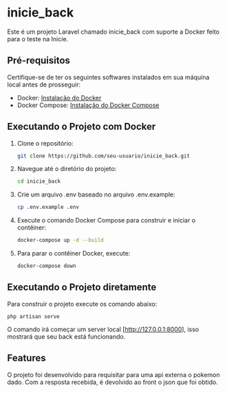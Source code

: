 # inicie_back

Este é um projeto Laravel chamado inicie_back com suporte a Docker feito para o teste na Inicie.

## Pré-requisitos

Certifique-se de ter os seguintes softwares instalados em sua máquina local antes de prosseguir:

- Docker: [Instalação do Docker](https://docs.docker.com/get-docker/)
- Docker Compose: [Instalação do Docker Compose](https://docs.docker.com/compose/install/)

## Executando o Projeto com Docker

1. Clone o repositório:

    ```bash
    git clone https://github.com/seu-usuario/inicie_back.git
    ```

2. Navegue até o diretório do projeto:
    ```bash
    cd inicie_back
    ```

3. Crie um arquivo .env baseado no arquivo .env.example:
    ```bash
    cp .env.example .env
    ```

4. Execute o comando Docker Compose para construir e iniciar o contêiner:
    ```bash
    docker-compose up -d --build
    ```

5. Para parar o contêiner Docker, execute:
    ```bash
    docker-compose down
    ```

## Executando o Projeto diretamente

Para construir o projeto execute os comando abaixo:

```shell
php artisan serve
```

O comando irá começar um server local [http://127.0.0.1:8000], isso mostrará que seu back está funcionando.

## Features

O projeto foi desenvolvido para requisitar para uma api externa o pokemon dado. Com a resposta recebida, é devolvido ao front o json que foi obtido.